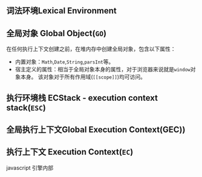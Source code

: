 ## 词法环境**Lexical Environment**


## 全局对象 Global Object(`GO`)
在任何执行上下文创建之前，在堆内存中创建全局对象，包含以下属性：
- 内置对象：`Math`,`Date`,`String`,`parsInt`等。
- 宿主定义的属性：相当于全局对象本身的属性，对于浏览器来说就是`window`对象本身。
该对象对于所有作用域(`[[scope]]`)均可访问。


## 执行环境栈 ECStack - execution context stack(`ESC`)

## 全局执行上下文Global Execution Context(GEC))

## 执行上下文 Execution Context(`EC`)
javascript 引擎内部